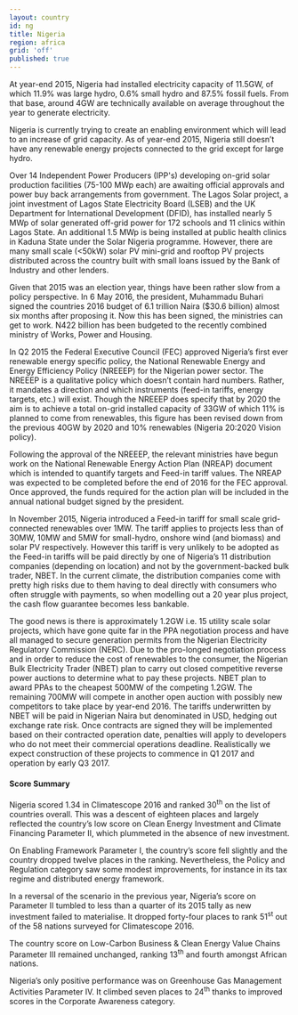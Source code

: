```yaml
---
layout: country
id: ng
title: Nigeria
region: africa
grid: 'off'
published: true
---
```


At year-end 2015, Nigeria had installed electricity capacity of 11.5GW, of which 11.9% was large hydro, 0.6% small hydro and 87.5% fossil fuels. From that base, around 4GW are technically available on average throughout the year to generate electricity.

Nigeria is currently trying to create an enabling environment which will lead to an increase of grid capacity. As of year-end 2015, Nigeria still doesn’t have any renewable energy projects connected to the grid except for large hydro.

Over 14 Independent Power Producers (IPP's) developing on-grid solar production facilities (75-100 MWp each) are awaiting official approvals and power buy back arrangements from government. The Lagos Solar project, a joint investment of Lagos State Electricity Board (LSEB) and the UK Department for International Development (DFID), has installed nearly 5 MWp of solar generated off-grid power for 172 schools and 11 clinics within Lagos State.  An additional 1.5 MWp is being installed at public health clinics in Kaduna State under the Solar Nigeria programme. However, there are many small scale (<50kW) solar PV mini-grid and rooftop PV projects distributed across the country built with small loans issued by the Bank of Industry and other lenders.  

Given that 2015 was an election year, things have been rather slow from a policy perspective. In 6 May 2016, the president, Muhammadu Buhari signed the countries 2016 budget of 6.1 trillion Naira ($30.6 billion) almost six months after proposing it. Now this has been signed, the ministries can get to work. N422 billion has been budgeted to the recently combined ministry of Works, Power and Housing.

In Q2 2015 the Federal Executive Council (FEC) approved Nigeria’s first ever renewable energy specific policy, the National Renewable Energy and Energy Efficiency Policy (NREEEP) for the Nigerian power sector. The NREEEP is a qualitative policy which doesn’t contain hard numbers. Rather, it mandates a direction and which instruments (feed-in tariffs, energy targets, etc.) will exist. Though the NREEEP does specify that by 2020 the aim is to achieve a total on-grid installed capacity of 33GW of which 11% is planned to come from renewables, this figure has been revised down from the previous 40GW by 2020 and 10% renewables (Nigeria 20:2020 Vision policy).

Following the approval of the NREEEP, the relevant ministries have begun work on the National Renewable Energy Action Plan (NREAP) document which is intended to quantify targets and Feed-in tariff values. The NREAP was expected to be completed before the end of 2016 for the FEC approval. Once approved, the funds required for the action plan will be included in the annual national budget signed by the president.

In November 2015, Nigeria introduced a Feed-in tariff for small scale grid-connected renewables over 1MW. The tariff applies to projects less than of 30MW, 10MW and 5MW for small-hydro, onshore wind (and biomass) and solar PV respectively. However this tariff is very unlikely to be adopted as the Feed-in tariffs will be paid directly by one of Nigeria’s 11 distribution companies (depending on location) and not by the government-backed bulk trader, NBET. In the current climate, the distribution companies come with pretty high risks due to them having to deal directly with consumers who often struggle with payments, so when modelling out a 20 year plus project, the cash flow guarantee becomes less bankable.

The good news is there is approximately 1.2GW i.e. 15 utility scale solar projects, which have gone quite far in the PPA negotiation process and have all managed to secure generation permits from the Nigerian Electricity Regulatory Commission (NERC). Due to the pro-longed negotiation process and in order to reduce the cost of renewables to the consumer, the Nigerian Bulk Electricity Trader (NBET) plan to carry out closed competitive reverse power auctions to determine what to pay these projects. NBET plan to award PPAs to the cheapest 500MW of the competing 1.2GW. The remaining 700MW will compete in another open auction with possibly new competitors to take place by year-end 2016. The tariffs underwritten by NBET will be paid in Nigerian Naira but denominated in USD, hedging out exchange rate risk. Once contracts are signed they will be implemented based on their contracted operation date, penalties will apply to developers who do not meet their commercial operations deadline. Realistically we expect construction of these projects to commence in Q1 2017 and operation by early Q3 2017.


#### Score Summary

Nigeria scored 1.34 in Climatescope 2016 and ranked 30<sup>th</sup> on the list of countries overall. This was a descent of eighteen places and largely reflected the country’s low score on Clean Energy Investment and Climate Financing Parameter II, which plummeted in the absence of new investment.
 
On Enabling Framework Parameter I, the country’s score fell slightly and the country dropped twelve places in the ranking. Nevertheless, the Policy and Regulation category saw some modest improvements, for instance in its tax regime and distributed energy framework.

In a reversal of the scenario in the previous year, Nigeria’s score on Parameter II tumbled to less than a quarter of its 2015 tally as new investment failed to materialise. It dropped forty-four places to rank 51<sup>st</sup> out of the 58 nations surveyed for Climatescope 2016.

The country score on Low-Carbon Business & Clean Energy Value Chains Parameter III remained unchanged, ranking 13<sup>th</sup> and fourth amongst African nations.

Nigeria’s only positive performance was on Greenhouse Gas Management Activities Parameter IV. It climbed seven places to 24<sup>th</sup> thanks to improved scores in the Corporate Awareness category.
